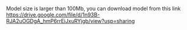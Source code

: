 Model size is larger than 100Mb, you can download model from this link
https://drive.google.com/file/d/1n93B-RJA2uOGDgA_hmP6rrEiJxuRYjgb/view?usp=sharing
